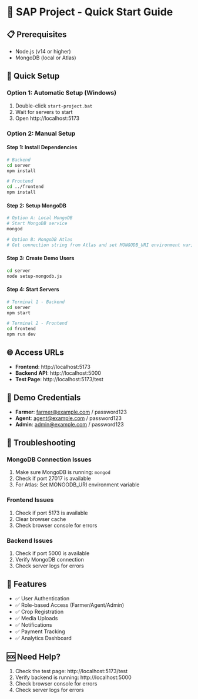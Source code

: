 # 🚀 SAP Project - Quick Start Guide

## 📋 Prerequisites
- Node.js (v14 or higher)
- MongoDB (local or Atlas)

## 🎯 Quick Setup

### Option 1: Automatic Setup (Windows)
1. Double-click `start-project.bat`
2. Wait for servers to start
3. Open http://localhost:5173

### Option 2: Manual Setup

#### Step 1: Install Dependencies
```bash
# Backend
cd server
npm install

# Frontend  
cd ../frontend
npm install
```

#### Step 2: Setup MongoDB
```bash
# Option A: Local MongoDB
# Start MongoDB service
mongod

# Option B: MongoDB Atlas
# Get connection string from Atlas and set MONGODB_URI environment variable
```

#### Step 3: Create Demo Users
```bash
cd server
node setup-mongodb.js
```

#### Step 4: Start Servers
```bash
# Terminal 1 - Backend
cd server
npm start

# Terminal 2 - Frontend
cd frontend
npm run dev
```

## 🌐 Access URLs
- **Frontend**: http://localhost:5173
- **Backend API**: http://localhost:5000
- **Test Page**: http://localhost:5173/test

## 👤 Demo Credentials
- **Farmer**: farmer@example.com / password123
- **Agent**: agent@example.com / password123  
- **Admin**: admin@example.com / password123

## 🔧 Troubleshooting

### MongoDB Connection Issues
1. Make sure MongoDB is running: `mongod`
2. Check if port 27017 is available
3. For Atlas: Set MONGODB_URI environment variable

### Frontend Issues
1. Check if port 5173 is available
2. Clear browser cache
3. Check browser console for errors

### Backend Issues
1. Check if port 5000 is available
2. Verify MongoDB connection
3. Check server logs for errors

## 📱 Features
- ✅ User Authentication
- ✅ Role-based Access (Farmer/Agent/Admin)
- ✅ Crop Registration
- ✅ Media Uploads
- ✅ Notifications
- ✅ Payment Tracking
- ✅ Analytics Dashboard

## 🆘 Need Help?
1. Check the test page: http://localhost:5173/test
2. Verify backend is running: http://localhost:5000
3. Check browser console for errors
4. Check server logs for errors 